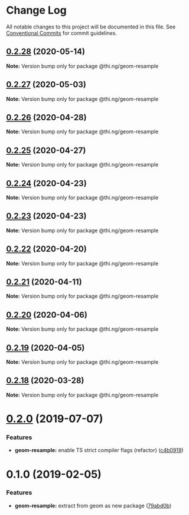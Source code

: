 # Change Log

All notable changes to this project will be documented in this file.
See [Conventional Commits](https://conventionalcommits.org) for commit guidelines.

## [0.2.28](https://github.com/thi-ng/umbrella/compare/@thi.ng/geom-resample@0.2.27...@thi.ng/geom-resample@0.2.28) (2020-05-14)

**Note:** Version bump only for package @thi.ng/geom-resample





## [0.2.27](https://github.com/thi-ng/umbrella/compare/@thi.ng/geom-resample@0.2.26...@thi.ng/geom-resample@0.2.27) (2020-05-03)

**Note:** Version bump only for package @thi.ng/geom-resample





## [0.2.26](https://github.com/thi-ng/umbrella/compare/@thi.ng/geom-resample@0.2.25...@thi.ng/geom-resample@0.2.26) (2020-04-28)

**Note:** Version bump only for package @thi.ng/geom-resample





## [0.2.25](https://github.com/thi-ng/umbrella/compare/@thi.ng/geom-resample@0.2.24...@thi.ng/geom-resample@0.2.25) (2020-04-27)

**Note:** Version bump only for package @thi.ng/geom-resample





## [0.2.24](https://github.com/thi-ng/umbrella/compare/@thi.ng/geom-resample@0.2.23...@thi.ng/geom-resample@0.2.24) (2020-04-23)

**Note:** Version bump only for package @thi.ng/geom-resample





## [0.2.23](https://github.com/thi-ng/umbrella/compare/@thi.ng/geom-resample@0.2.22...@thi.ng/geom-resample@0.2.23) (2020-04-23)

**Note:** Version bump only for package @thi.ng/geom-resample





## [0.2.22](https://github.com/thi-ng/umbrella/compare/@thi.ng/geom-resample@0.2.21...@thi.ng/geom-resample@0.2.22) (2020-04-20)

**Note:** Version bump only for package @thi.ng/geom-resample





## [0.2.21](https://github.com/thi-ng/umbrella/compare/@thi.ng/geom-resample@0.2.20...@thi.ng/geom-resample@0.2.21) (2020-04-11)

**Note:** Version bump only for package @thi.ng/geom-resample





## [0.2.20](https://github.com/thi-ng/umbrella/compare/@thi.ng/geom-resample@0.2.19...@thi.ng/geom-resample@0.2.20) (2020-04-06)

**Note:** Version bump only for package @thi.ng/geom-resample





## [0.2.19](https://github.com/thi-ng/umbrella/compare/@thi.ng/geom-resample@0.2.18...@thi.ng/geom-resample@0.2.19) (2020-04-05)

**Note:** Version bump only for package @thi.ng/geom-resample





## [0.2.18](https://github.com/thi-ng/umbrella/compare/@thi.ng/geom-resample@0.2.17...@thi.ng/geom-resample@0.2.18) (2020-03-28)

**Note:** Version bump only for package @thi.ng/geom-resample





# [0.2.0](https://github.com/thi-ng/umbrella/compare/@thi.ng/geom-resample@0.1.17...@thi.ng/geom-resample@0.2.0) (2019-07-07)

### Features

* **geom-resample:** enable TS strict compiler flags (refactor) ([c4b0919](https://github.com/thi-ng/umbrella/commit/c4b0919))

# 0.1.0 (2019-02-05)

### Features

* **geom-resample:** extract from geom as new package ([79abd0b](https://github.com/thi-ng/umbrella/commit/79abd0b))
